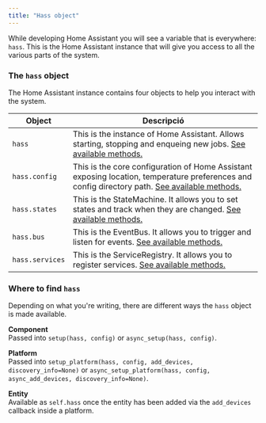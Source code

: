 ```yaml
---
title: "Hass object"
---
```


While developing Home Assistant you will see a variable that is everywhere: `hass`. This is the Home Assistant instance that will give you access to all the various parts of the system.

### The `hass` object

The Home Assistant instance contains four objects to help you interact with the system.

| Object          | Descripció                                                                                                                                                                                                                            |
| --------------- | ------------------------------------------------------------------------------------------------------------------------------------------------------------------------------------------------------------------------------------- |
| `hass`          | This is the instance of Home Assistant. Allows starting, stopping and enqueing new jobs. [See available methods.](https://dev-docs.home-assistant.io/en/master/api/core.html#homeassistant.core.HomeAssistant)                        |
| `hass.config`   | This is the core configuration of Home Assistant exposing location, temperature preferences and config directory path. [See available methods.](https://dev-docs.home-assistant.io/en/master/api/core.html#homeassistant.core.Config) |
| `hass.states`   | This is the StateMachine. It allows you to set states and track when they are changed. [See available methods.](https://dev-docs.home-assistant.io/en/master/api/core.html#homeassistant.core.StateMachine)                           |
| `hass.bus`      | This is the EventBus. It allows you to trigger and listen for events. [See available methods.](https://dev-docs.home-assistant.io/en/master/api/core.html#homeassistant.core.EventBus)                                                |
| `hass.services` | This is the ServiceRegistry. It allows you to register services. [See available methods.](https://dev-docs.home-assistant.io/en/master/api/core.html#homeassistant.core.ServiceRegistry)                                              |

### Where to find `hass`

Depending on what you're writing, there are different ways the `hass` object is made available.

**Component**  
Passed into `setup(hass, config)` or `async_setup(hass, config)`.

**Platform**  
Passed into `setup_platform(hass, config, add_devices, discovery_info=None)` or `async_setup_platform(hass, config, async_add_devices, discovery_info=None)`.

**Entity**  
Available as `self.hass` once the entity has been added via the `add_devices` callback inside a platform.
